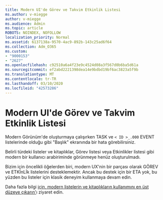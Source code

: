 ```yaml
---
title: Modern UI'de Görev ve Takvim Etkinlik Listesi
ms.author: v-miegge
author: v-miegge
ms.audience: Admin
ms.topic: article
ROBOTS: NOINDEX, NOFOLLOW
localization_priority: Normal
ms.assetid: 6137138a-9570-4ac9-892b-143c25ad6f64
ms.collection: Adm_O365
ms.custom:
- "9000153"
- "2627"
ms.openlocfilehash: c92510a6a4f23e9c4524d08a3f567d0b6ba5d61a
ms.sourcegitcommit: ef2abd2221398dea14e9bdbd19bf6ac3823a5f9b
ms.translationtype: MT
ms.contentlocale: tr-TR
ms.lasthandoff: 03/10/2020
ms.locfileid: "42573286"
---
```

# <a name="task-and-calendar-event-list-in-modern-ui"></a>Modern UI'de Görev ve Takvim Etkinlik Listesi

Modern Görünüm'de oluşturmaya çalışırken TASK ve `< ID >_.000` EVENT listelerinde olduğu gibi "Başlık" ekranında bir hata görebilirsiniz.

Belirli türdeki listeler ve kitaplıklar, Görev listesi veya Etkinlikler listesi gibi modern bir kullanıcı arabiriminde görünmeye henüz oluşturulmadı.

Bizim için öncelikli öğelerden biri, modern UX'nin bir parçası olarak GÖREV ve ETKİnLİk listelerini desteklemektir. Ancak bu destek için bir ETA yok, bu yüzden bu listeler için klasik deneyim kullanmaya devam edin.

Daha fazla bilgi [için, modern listelerin ve kitaplıkların kullanımını en üst düzeye çıkarın'](https://docs.microsoft.com/sharepoint/dev/transform/modernize-userinterface-lists-and-libraries)ı ziyaret edin.

